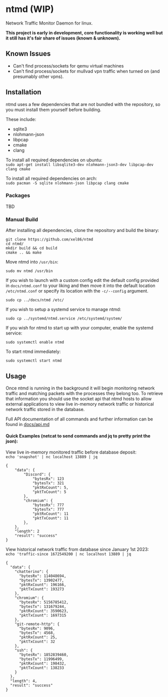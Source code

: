 # ntmd (WIP)
Network Traffic Monitor Daemon for linux.  

<b>This project is early in development, core functionality is working well but it still has it's fair share of issues (known & unknown).</b>

## Known Issues
- Can't find process/sockets for qemu virtual machines 
- Can't find process/sockets for mullvad vpn traffic when turned on (and presumably other vpns).

## Installation

ntmd uses a few dependencies that are not bundled with the repository, so you must install them yourself before building.   

These include:
- sqlite3
- nlohmann-json
- libpcap
- cmake
- clang

To install all required dependencies on ubuntu:  
`sudo apt-get install libsqlite3-dev nlohmann-json3-dev libpcap-dev clang cmake`

To install all required dependencies on arch:  
`sudo pacman -S sqlite nlohmann-json libpcap clang cmake`

### Packages
TBD

### Manual Build
After installing all dependencies, clone the repository and build the binary:  
```
git clone https://github.com/xel86/ntmd
cd ntmd/
mkdir build && cd build
cmake .. && make
```

Move ntmd into `/usr/bin`:  

    sudo mv ntmd /usr/bin

If you wish to launch with a custom config edit the default config provided in `docs/ntmd.conf` to your liking and then move it into the default location `/etc/ntmd.conf` or specify its location with the `-c/--config` argument.  

    sudo cp ../docs/ntmd /etc/

If you wish to setup a systemd service to manage ntmd:  

    sudo cp ../systemd/ntmd.service /etc/systemd/system/

If you wish for ntmd to start up with your computer, enable the systemd service:  

    sudo systemctl enable ntmd

To start ntmd immediately:

    sudo systemctl start ntmd

## Usage
Once ntmd is running in the background it will begin monitoring network traffic and matching packets with the processes they belong too. To retrieve that information you should use the socket api that ntmd hosts to allow external applications to view live in-memory network traffic or historical network traffic stored in the database.

Full API documentation of all commands and further information can be found in [docs/api.md](docs/api.md)

#### Quick Examples (netcat to send commands and jq to pretty print the json):  

View live in-memory monitored traffic before database deposit:  
`echo 'snapshot' | nc localhost 13889 | jq`

```
{
    "data": {
        "Discord": {
            "bytesRx": 123
            "bytesTx": 321
            "pktRxCount": 5,
            "pktTxCount": 5
        },
        "chromium": {
            "bytesRx": 777
            "bytesTx": 777
            "pktRxCount": 11
            "pktTxCount": 11
        },
    },
    "length": 2
    "result": "success"
}
```  

View historical network traffic from database since January 1st 2023:  
`echo 'traffic-since 1672549200 | nc localhost 13889 | jq`  

```
{
  "data": {
    "chatterino": {
      "bytesRx": 114048694,
      "bytesTx": 13902477,
      "pktRxCount": 196166,
      "pktTxCount": 193273
    },
    "chromium": {
      "bytesRx": 5156785412,
      "bytesTx": 131679244,
      "pktRxCount": 3590623,
      "pktTxCount": 1697315
    },
    "git-remote-http": {
      "bytesRx": 9096,
      "bytesTx": 4568,
      "pktRxCount": 25,
      "pktTxCount": 32
    },
    "ssh": {
      "bytesRx": 1852839460,
      "bytesTx": 11996499,
      "pktRxCount": 198432,
      "pktTxCount": 138233
    }
  },
  "length": 4,
  "result": "success"
}
```

